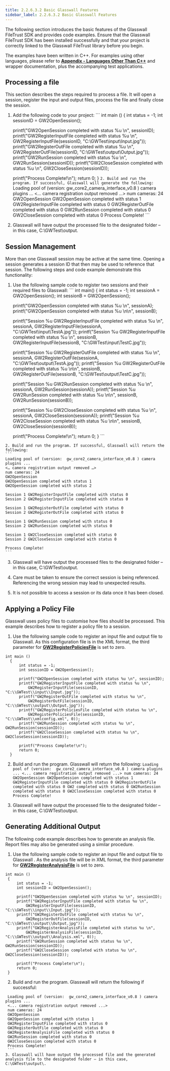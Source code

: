 ```yaml
---
title: 2.2.6.3.2 Basic Glasswall Features
sidebar_label: 2.2.6.3.2 Basic Glasswall Features
---
```

The following section introduces the basic features of the Glasswall FileTrust SDK and provides code examples. Ensure that the Glasswall FileTrust SDK has been installed successfully and that your project is correctly linked to the Glasswall FileTrust library before you begin.

The examples have been written in C++. For examples using other languages, please refer to [**Appendix - Languages Other Than C++**](2_2_6_3_4-appendix.md) and wrapper documentation, plus the accompanying test applications.

## Processing a file

This section describes the steps required to process a file. It will open a session, register the input and output files, process the file and finally close the session.
   1. Add the following code to your project:
    ```
    int main ()
    {
        int status = -1;
        int sessionID = GW2OpenSession();

        printf("GW2OpenSession completed with status %u \n", sessionID);
        printf("GW2RegisterInputFile completed with status %u \n", 
                GW2RegisterInputFile(sessionID, "C:\\GWTest\\input\\Input.jpg"));
        printf("GW2RegisterOutFile completed with status %u \n",  
                GW2RegisterOutFile(sessionID, "C:\\GWTest\\output\\Output.jpg"));
        printf("GW2RunSession completed with status %u \n", GW2RunSession(sessionID));
        printf("GW2CloseSession completed with status %u \n", GW2CloseSession(sessionID));

        printf("Process Complete!\n");
        return 0;
    }
    ```
    2. Build and run the program. If successful, Glasswall will generate the following:
    ```
    Loading pool of (version:  gw_core2_camera_interface_v0.8 ) camera plugins ...
    <... camera registration output removed ...>
    num cameras: 24
    GW2OpenSession
    GW2OpenSession completed with status 1
    GW2RegisterInputFile completed with status 0
    GW2RegisterOutFile completed with status 0
    GW2RunSession completed with status 0
    GW2CloseSession completed with status 0
    Process Complete!
    ```
   3. Glasswall will have output the processed file to the designated folder – in this case, C:\GWTest\output\.

## Session Management

More than one Glasswall session may be active at the same time. Opening a session generates a session ID that then may be used to reference that session. The following steps and code example demonstrate this functionality:

   1. Use the following sample code to register two sessions and their required files to Glasswall:
    ```
    int main()
    {
        int status = -1;
        int sessionA = GW2OpenSession();
        int sessionB = GW2OpenSession();

        printf("GW2OpenSession completed with status %u \n", sessionA);
        printf("GW2OpenSession completed with status %u \n\n", sessionB);

        printf("Session %u GW2RegisterInputFile completed with status %u \n", sessionA, 
            GW2RegisterInputFile(sessionA, "C:\\GWTest\\input\\TestA.jpg"));
        printf("Session %u GW2RegisterInputFile completed with status %u \n", sessionB, 
            GW2RegisterInputFile(sessionB, "C:\\GWTest\\input\\TestC.jpg"));

        printf("Session %u GW2RegisterOutFile completed with status %u \n", sessionA, 
            GW2RegisterOutFile(sessionA, "C:\\GWTest\\output\\TestA.jpg"));
        printf("Session %u GW2RegisterOutFile completed with status %u \n\n", sessionB, 
            GW2RegisterOutFile(sessionB, "C:\\GWTest\\output\\TestC.jpg"));

        printf("Session %u GW2RunSession completed with status %u \n", sessionA, 
            GW2RunSession(sessionA));
        printf("Session %u GW2RunSession completed with status %u \n\n", sessionB, 
            GW2RunSession(sessionB));

        printf("Session %u GW2CloseSession completed with status %u \n", sessionA, 
            GW2CloseSession(sessionA));
        printf("Session %u GW2CloseSession completed with status %u \n\n", sessionB, 
            GW2CloseSession(sessionB));

        printf("Process Complete!\n");
        return 0;
    }
    ```

    2. Build and run the program. If successful, Glasswall will return the following:
    ```
    Loading pool of (version:  gw_core2_camera_interface_v0.8 ) camera plugins ...
    <… camera registration output removed …>
    num cameras: 24
    GW2OpenSession
    GW2OpenSession completed with status 1
    GW2OpenSession completed with status 2

    Session 1 GW2RegisterInputFile completed with status 0
    Session 2 GW2RegisterInputFile completed with status 0

    Session 1 GW2RegisterOutFile completed with status 0
    Session 2 GW2RegisterOutFile completed with status 0

    Session 1 GW2RunSession completed with status 0
    Session 2 GW2RunSession completed with status 0

    Session 1 GW2CloseSession completed with status 0
    Session 2 GW2CloseSession completed with status 0

    Process Complete!
    ```
  3. Glasswall will have output the processed files to the designated folder – in this case, C:\GWTest\output\.

  4. Care must be taken to ensure the correct session is being referenced. Referencing the wrong session may lead to unexpected results.

  5. It is not possible to access a session or its data once it has been closed.

## Applying a Policy File

Glasswall uses policy files to customise how files should be processed. This example describes how to register a policy file to a session.

  1. Use the following sample code to register an input file and output file to Glasswall. As this configuration file is in the XML format, the third parameter for [**GW2RegisterPoliciesFile**](../2_2_6_1-api/2_2_6_1_2-apifunctions.md#gw2registerpoliciesfile) is set to zero.

  ```
  int main ()
    {
        int status = -1;
        int sessionID = GW2OpenSession();

        printf("GW2OpenSession completed with status %u \n", sessionID);
        printf("GW2RegisterInputFile completed with status %u \n",
            GW2RegisterInputFile(sessionID, "C:\\GWTest\\input\\Input.jpg"));
        printf("GW2RegisterOutFile completed with status %u \n",
            GW2RegisterOutFile(sessionID, "C:\\GWTest\\output\\Output.jpg"));
        printf("GW2RegisterPoliciesFile completed with status %u \n",
            GW2RegisterPoliciesFile(sessionID, "C:\\GWTest\\xmlconfig.xml", 0));
        printf("GW2RunSession completed with status %u \n", GW2RunSession(sessionID));
        printf("GW2CloseSession completed with status %u \n", GW2CloseSession(sessionID));

        printf("Process Complete!\n");
        return 0;
    } 

  ```

   2. Build and run the program. Glasswall will return the following:
    ```
    Loading pool of (version:  gw_core2_camera_interface_v0.8 ) camera plugins ...
    <... camera registration output removed ...>
    num cameras: 24
    GW2OpenSession
    GW2OpenSession completed with status 1
    GW2RegisterInputFile completed with status 0
    GW2RegisterOutFile completed with status 0
    GW2 completed with status 0
    GW2RunSession completed with status 0
    GW2CloseSession completed with status 0
    Process Complete!
    ```

   3. Glasswall will have output the processed file to the designated folder – in this case, C:\GWTest\output\.

## Generating Additional Output

The following code example describes how to generate an analysis file. Report files may also be generated using a similar procedure.

  1. Use the following sample code to register an input file and output file to Glasswall . As the analysis file will be in XML format, the third parameter for [**GW2RegisterAnalysisFile**](../2_2_6_1-api/2_2_6_1_2-apifunctions.md#gw2registerpoliciesfile) is set to zero.

   ```
   int main ()
    {
        int status = -1;
        int sessionID = GW2OpenSession();

        printf("GW2OpenSession completed with status %u \n", sessionID);
        printf("GW2RegisterInputFile completed with status %u \n",
            GW2RegisterInputFile(sessionID, "C:\\GWTest\\input\\Input.jpg"));
        printf("GW2RegisterOutFile completed with status %u \n",
            GW2RegisterOutFile(sessionID, "C:\\GWTest\\output\\Output.jpg"));
        printf("GW2RegisterAnalysisFile completed with status %u \n",
            GW2RegisterAnalysisFile(sessionID, "C:\\GWTest\\output\\Analysis.xml", 0));
        printf("GW2RunSession completed with status %u \n", GW2RunSession(sessionID));
        printf("GW2CloseSession completed with status %u \n", GW2CloseSession(sessionID));

        printf("Process Complete!\n");
        return 0;
    }
   ```
  2. Build and run the program. Glasswall will return the following if successful:
   ```
    Loading pool of (version:  gw_core2_camera_interface_v0.8 ) camera plugins ...
    <... camera registration output removed ...>
    num cameras: 24
    GW2OpenSession
    GW2OpenSession completed with status 1
    GW2RegisterInputFile completed with status 0
    GW2RegisterOutFile completed with status 0
    GW2RegisterAnalysisFile completed with status 0
    GW2RunSession completed with status 0
    GW2CloseSession completed with status 0
    Process Complete!
    ```
  3. Glasswall will have output the processed file and the generated analysis file to the designated folder – in this case, C:\GWTest\output\.